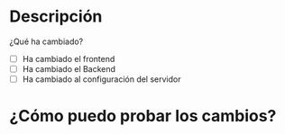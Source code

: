 # Descripción
¿Qué ha cambiado?

- [ ] Ha cambiado el frontend
- [ ] Ha cambiado el Backend
- [ ] Ha cambiado al configuración del servidor

# ¿Cómo puedo probar los cambios?
